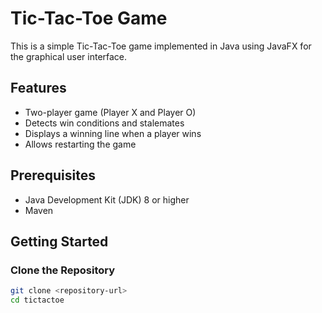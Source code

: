 # Tic-Tac-Toe Game

This is a simple Tic-Tac-Toe game implemented in Java using JavaFX for the graphical user interface.

## Features

- Two-player game (Player X and Player O)
- Detects win conditions and stalemates
- Displays a winning line when a player wins
- Allows restarting the game

## Prerequisites

- Java Development Kit (JDK) 8 or higher
- Maven

## Getting Started

### Clone the Repository

```sh
git clone <repository-url>
cd tictactoe
